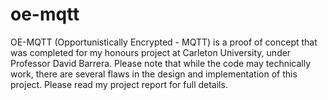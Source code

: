 # oe-mqtt

OE-MQTT (Opportunistically Encrypted - MQTT) is a proof of concept that was completed for my honours project at Carleton University, under Professor David Barrera. Please note that while the code may technically work, there are several flaws in the design and implementation of this project. Please read my project report for full details.

